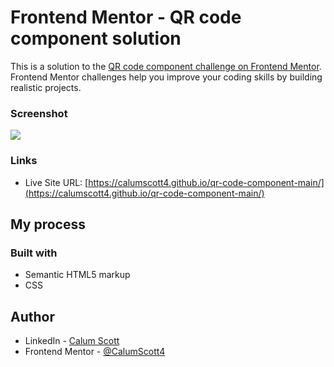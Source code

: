 # Frontend Mentor - QR code component solution

This is a solution to the [QR code component challenge on Frontend Mentor](https://www.frontendmentor.io/challenges/qr-code-component-iux_sIO_H). Frontend Mentor challenges help you improve your coding skills by building realistic projects. 

### Screenshot

![](./screenshot.jpg)

### Links

- Live Site URL: [https://calumscott4.github.io/qr-code-component-main/](https://calumscott4.github.io/qr-code-component-main/)

## My process

### Built with

- Semantic HTML5 markup
- CSS

## Author

- LinkedIn - [Calum Scott](https://www.linkedin.com/in/calum-francis-scott/)
- Frontend Mentor - [@CalumScott4](https://www.frontendmentor.io/profile/CalumScott4)
